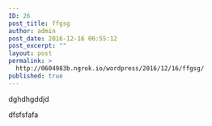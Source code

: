 ```yaml
---
ID: 26
post_title: ffgsg
author: admin
post_date: 2016-12-16 06:55:12
post_excerpt: ""
layout: post
permalink: >
  http://0604983b.ngrok.io/wordpress/2016/12/16/ffgsg/
published: true
---
```

dghdhgddjd

dfsfsfafa